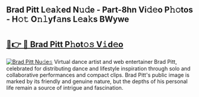 ## Brad Pitt L𝚎a𝚔ed N𝚞𝚍e - Part-8hn Vi𝚍𝚎o P𝚑𝚘tos - H𝚘𝚝 O𝚗𝚕yf𝚊ns L𝚎a𝚔s BWywe

# <h2><a href="http://kfbri2.oniu.top/?m=Brad+Pitt">🔗👉 🔴 Brad Pitt P𝚑ot𝚘𝚜 V𝚒d𝚎o</a></h2>

[![Brad Pitt Nu𝚍e𝚜](https://i.imgur.com/0qMVB7G.gif)](http://kfbri2.oniu.top/?m=Brad+Pitt)
Virtual dance artist and web entertainer Brad Pitt, celebrated for distributing dance and lifestyle inspiration through solo and collaborative performances and compact clips. Brad Pitt's public image is marked by its friendly and genuine nature, but the depths of his personal life remain a source of intrigue and fascination.  
